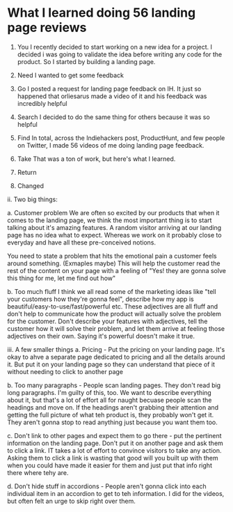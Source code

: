 # What I learned doing 56 landing page reviews

1. You
I recently decided to start working on a new idea for a project. I decided i was going to validate the idea before writing any code for the product. So I started by building a landing page.



2. Need
I wanted to get some feedback



3. Go
I posted a request for landing page feedback on IH. It just so happened that orliesarus made a video of it and his feedback was incredibly helpful



4. Search
I decided to do the same thing for others because it was so helpful




5. Find
In total, across the Indiehackers post, ProductHunt, and few people on Twitter, I made 56 videos of me doing landing page feedback.




6. Take
That was a ton of work, but here's what I learned.



7. Return 




8. Changed

ii. Two big things:

a. Customer problem
We are often so excited by our products that when it comes to the landing page, we think the most important thing is to start talking about it's amazing features. A random visitor arriving at our landing page has no idea what to expect. Whereas we work on it probably close to everyday and have all these pre-conceived notions.

You need to state a problem that hits the emotional pain a customer feels around something. (Exmaples maybe) This will help the customer read the rest of the content on your page with a feeling of "Yes! they are gonna solve this thing for me, let me find out how"

b. Too much fluff
I think we all read some of the marketing ideas like "tell your customers how they're gonna feel", describe how my app is beautiful/easy-to-use/fast/powerful etc. These adjectives are all fluff and don't help to communicate how the product will actually solve the problem for the customer. Don't describe your features with adjectives, tell the customer how it will solve their problem, and let them arrive at feeling those adjectives on their own. Saying it's powerful doesn't make it true.

iii. A few smaller things
a. Pricing - Put the pricing on your landing page. It's okay to ahve a separate page dedicated to pricing and all the details around it. But put it on your landing page so they can understand that piece of it without needing to click to another page

b. Too many paragraphs - People scan landing pages. They don't read big long paragraphs. I'm guilty of this, too. We want to describe everything about it, but that's a lot of effort all for naught becuase people scan the headings and move on. If the headings aren't grabbing their attention and getting the full picture of what teh product is, they probably won't get it. They aren't gonna stop to read anything just because you want them too.

c. Don't link to other pages and expect them to go there - put the pertinent information on the landing page. Don't put it on another page and ask them to click a link. IT takes a lot of effort to convince visitors to take any action. Asking them to click a link is wasting that good will you built up with them when you could have made it easier for them and just put that info right there where tehy are.

d. Don't hide stuff in accordions - People aren't gonna click into each individual item in an accordion to get to teh information. I did for the videos, but often felt an urge to skip right over them.